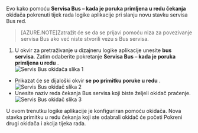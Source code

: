 Evo kako pomoću **Servisa Bus – kada je poruka primljena u redu čekanja** okidača pokrenuti tijek rada logike aplikacije pri slanju novu stavku servisa Bus red.  

>[AZURE.NOTE]Zatražit će se da se prijavi pomoću niza za povezivanje servisa Bus ako već niste stvorili vezu s Bus servisa.  

1. U okvir za pretraživanje u dizajneru logike aplikacije unesite **bus servisa**. Zatim odaberite pokretanje **Servisa Bus – kada je poruka primljena u redu** .  
![Servis Bus okidača slika 1](./media/connectors-create-api-servicebus/trigger-1.png)   
- Prikazat će se dijaloški okvir **se po primitku poruke u redu** .  
![Servis Bus okidač slika 2](./media/connectors-create-api-servicebus/trigger-2.png)   
- Unesite naziv reda čekanja Bus servisa koji biste željeli okidač praćenje.   
![Servis Bus okidač slika 3](./media/connectors-create-api-servicebus/trigger-3.png)   

U ovom trenutku logike aplikacije je konfiguriran pomoću okidača. Nova stavka primitku u redu čekanja koji ste odabrali okidač će početi Pokreni drugi okidača i akcija tijeka rada.    
